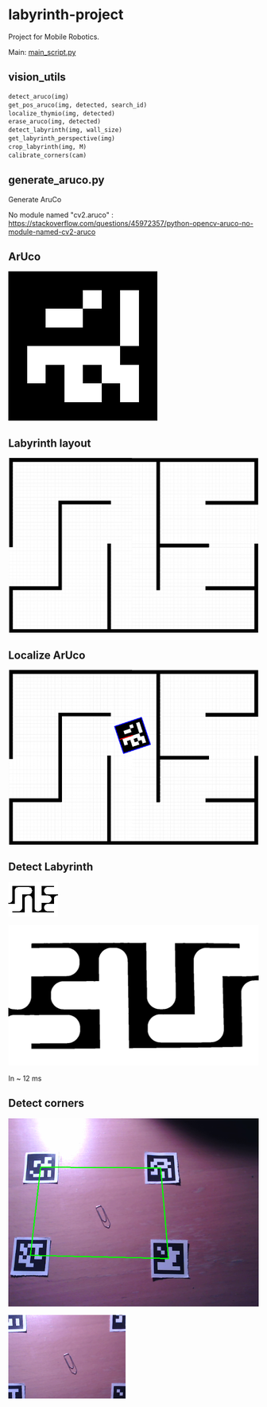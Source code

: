 # labyrinth-project
Project for Mobile Robotics.

Main: [main_script.py](main_script.py)

vision_utils
------------

```python
detect_aruco(img)
get_pos_aruco(img, detected, search_id)
localize_thymio(img, detected)
erase_aruco(img, detected)
detect_labyrinth(img, wall_size)
get_labyrinth_perspective(img)
crop_labyrinth(img, M)
calibrate_corners(cam)
```

generate_aruco.py
-----------------

Generate AruCo

No module named "cv2.aruco" : https://stackoverflow.com/questions/45972357/python-opencv-aruco-no-module-named-cv2-aruco

## ArUco

![aruco](data/aruco_id_2.png)

## Labyrinth layout

![labyrinth](data/labyrinth.jpg)

## Localize ArUco

![localize](data/localize.png)

## Detect Labyrinth

![detect labyrinth](data/detect_labyrinth.png)


![big labyrinth](data/big_labyrinth.png)

In ~ 12 ms

## Detect corners

![original corners](data/aruco_corners.png)

![corners cropped](data/aruco_corners_crop.png)
